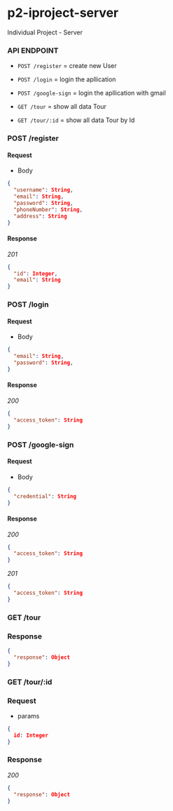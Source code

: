 # p2-iproject-server

Individual Project - Server

### API ENDPOINT

- `POST /register` = create new User
- `POST /login` = login the apllication
- `POST /google-sign` = login the apllication with gmail

- `GET /tour` = show all data Tour
- `GET /tour/:id` = show all data Tour by Id

### POST /register

#### Request

- Body

```json
{
  "username": String,
  "email": String,
  "password": String,
  "phoneNumber": String,
  "address": String
}

```

#### Response

_201_

```json
{
  "id": Integer,
  "email": String
}


```

### POST /login

#### Request

- Body

```json
{
  "email": String,
  "password": String,
}

```

#### Response

_200_

```json
{
  "access_token": String
}

```

### POST /google-sign

#### Request

- Body

```json
{
  "credential": String
}

```

#### Response

_200_

```json
{
  "access_token": String
}

```

_201_

```json
{
  "access_token": String
}

```

### GET /tour

### Response

```json
{
  "response": Object
}


```

### GET /tour/:id

### Request

- params

```json
{
  id: Integer
}

```

### Response

_200_

```json
{
  "response": Object
}

```
